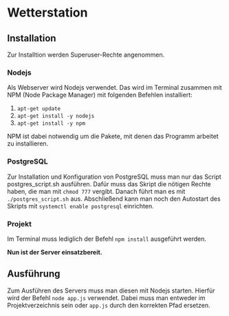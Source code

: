 # Wetterstation
## Installation
Zur Installtion werden Superuser-Rechte angenommen.
### Nodejs
Als Webserver wird Nodejs verwendet. Das wird im Terminal zusammen mit NPM (Node Package Manager) mit folgenden Befehlen installiert:
1. ``apt-get update``
2. ``apt-get install -y nodejs``
3. ``apt-get install -y npm``

NPM ist dabei notwendig um die Pakete, mit denen das Programm arbeitet zu installieren.
### PostgreSQL
Zur Installation und Konfiguration von PostgreSQL muss man nur das Script postgres_script.sh ausführen. Dafür muss das Skript die nötigen Rechte haben, die man mit ``chmod 777`` vergibt. Danach führt man es mit ``./postgres_script.sh`` aus. Abschließend kann man noch den Autostart des Skripts mit ``systemctl enable postgresql`` einrichten.
### Projekt
Im Terminal muss lediglich der Befehl ``npm install`` ausgeführt werden.

**Nun ist der Server einsatzbereit.**
## Ausführung
Zum Ausführen des Servers muss man diesen mit Nodejs starten.
Hierfür wird der Befehl ``node app.js`` verwendet. Dabei muss man entweder im Projektverzeichnis sein oder ``app.js`` durch den korrekten Pfad ersetzen.
